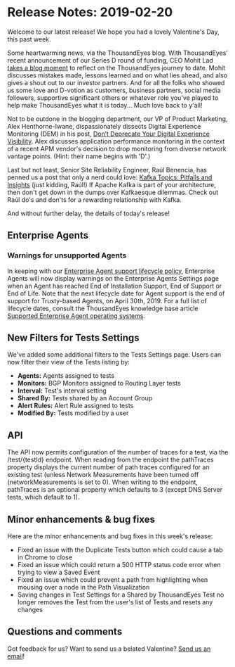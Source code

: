 # Release Notes: 2019-02-20

Welcome to our latest release! We hope you had a lovely Valentine's Day, this past week.

Some heartwarming news, via the ThousandEyes blog. With ThousandEyes' recent announcement of our Series D round of funding, CEO Mohit Lad [takes a blog moment](https://blog.thousandeyes.com/series-d-raising-funds-and-making-new-mistakes/) to reflect on the ThousandEyes journey to date. Mohit discusses mistakes made, lessons learned and on what lies ahead, and also gives a shout out to our investor partners. And for all the folks who showed us some love and D-votion as customers, business partners, social media followers, supportive significant others or whatever role you've played to help make ThousandEyes what it is today... Much love back to y'all!

Not to be outdone in the blogging department, our VP of Product Marketing, Alex Henthorne-Iwane, dispassionately dissects Digital Experience Monitoring \(DEM\) in his post, [Don’t Deprecate Your Digital Experience Visibility](https://blog.thousandeyes.com/kafka-topics-pitfalls-and-insights/). Alex discusses application performance monitoring in the context of a recent APM vendor's decision to drop monitoring from diverse network vantage points.  \(Hint: their name begins with 'D'.\)

Last but not least, Senior Site Reliability Engineer, Raúl Benencia, has penned us a post that only a nerd could love: [Kafka Topics: Pitfalls and Insights](https://blog.thousandeyes.com/kafka-topics-pitfalls-and-insights/) \(just kidding, Raúl!\) If Apache Kafka is part of your architecture, then don't get down in the dumps over Kafkaesque dilemmas. Check out Raúl do's and don'ts for a rewarding relationship with Kafka.

And without further delay, the details of today's release!

## Enterprise Agents

### Warnings for unsupported Agents

In keeping with our [Enterprise Agent support lifecycle policy](https://success.thousandeyes.com/PublicArticlePage?articleIdParam=kA044000000fyhbCAA_Enterprise-Agent-support-lifecycle-policy), Enterprise Agents will now display warnings on the Enterprise Agents Settings page when an Agent has reached End of Installation Support, End of Support or End of Life. Note that the next lifecycle date for Agent support is the end of support for Trusty-based Agents, on April 30th, 2019. For a full list of lifecycle dates, consult the ThousandEyes knowledge base article [Supported Enterprise Agent operating systems](https://success.thousandeyes.com/PublicArticlePage?articleIdParam=kA0E0000000CmnoKAC_Supported-Enterprise-Agent-operating-systems). 

## New Filters for Tests Settings

We've added some additional filters to the Tests Settings page. Users can now filter their view of the Tests listing by:

* **Agents:** Agents assigned to tests
* **Monitors:** BGP Monitors assigned to Routing Layer tests
* **Interval:** Test's interval setting
* **Shared By:** Tests shared by an Account Group
* **Alert Rules:** Alert Rule assigned to tests
* **Modified By:** Tests modified by a user

## API

The API now permits configuration of the number of traces for a test, via the /test/{testId} endpoint. When reading from the endpoint the pathTraces property displays the current number of path traces configured for an existing test \(unless Network Measurements have been turned off \(networkMeasurements is set to 0\). When writing to the endpoint, pathTraces is an optional property which defaults to 3 \(except DNS Server tests, which default to 1\).

## Minor enhancements & bug fixes

Here are the minor enhancements and bug fixes in this week's release:

* Fixed an issue with the Duplicate Tests button which could cause a tab in Chrome to close
* Fixed an issue which could return a 500 HTTP status code error when trying to view a Saved Event
* Fixed an issue which could prevent a path from highlighting when mousing over a node in the Path Visualization
* Saving changes in Test Settings for a Shared by ThousandEyes Test no longer removes the Test from the user's list of Tests and resets any changes

## Questions and comments

Got feedback for us? Want to send us a belated Valentine? [Send us an email](mailto:support@thousandeyes.com?subject=2019-03-05+Release+Update)!

